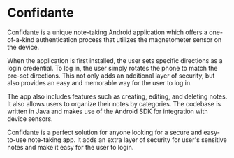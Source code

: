 # Confidante
Confidante is a unique note-taking Android application which offers a one-of-a-kind authentication process that utilizes the magnetometer sensor on the device.

When the application is first installed, the user sets specific directions as a login credential. To log in, the user simply rotates the phone to match the pre-set directions. This not only adds an additional layer of security, but also provides an easy and memorable way for the user to log in.

The app also includes features such as creating, editing, and deleting notes. It also allows users to organize their notes by categories. The codebase is written in Java and makes use of the Android SDK for integration with device sensors.

Confidante is a perfect solution for anyone looking for a secure and easy-to-use note-taking app. It adds an extra layer of security for user's sensitive notes and make it easy for the user to login.
